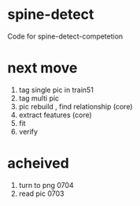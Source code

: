 # spine-detect
Code for spine-detect-competetion





 


# next move
1. tag single pic in train51 
1. tag multi pic
1. pic rebuild , find relationship (core)
1. extract features  (core)
1. fit 
1. verify



# acheived
1. turn to png 0704
1. read pic 0703